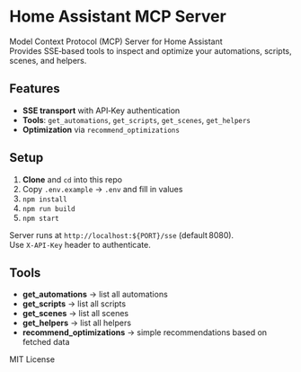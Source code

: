 # Home Assistant MCP Server

Model Context Protocol (MCP) Server for Home Assistant  
Provides SSE‑based tools to inspect and optimize your automations, scripts, scenes, and helpers.

## Features

- **SSE transport** with API‑Key authentication  
- **Tools**: `get_automations`, `get_scripts`, `get_scenes`, `get_helpers`  
- **Optimization** via `recommend_optimizations`

## Setup

1. **Clone** and `cd` into this repo  
2. Copy `.env.example` → `.env` and fill in values  
3. `npm install`  
4. `npm run build`  
5. `npm start`

Server runs at `http://localhost:${PORT}/sse` (default 8080).  
Use `X-API-Key` header to authenticate.

## Tools

- **get_automations** → list all automations  
- **get_scripts** → list all scripts  
- **get_scenes**  → list all scenes  
- **get_helpers** → list all helpers  
- **recommend_optimizations** → simple recommendations based on fetched data

MIT License
